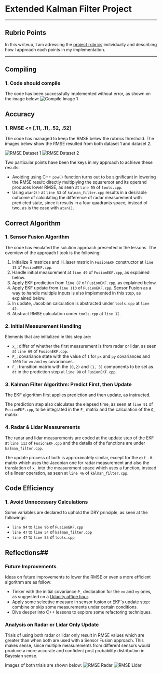 # Extended Kalman Filter Project #
---

## Rubric Points ##
In this writeup, I am adressing the [project rubrics](https://review.udacity.com/#!/rubrics/1962/view)
individually and describing how I approach each points in my implementation.

---

## Compiling ##

### 1. Code should compile ###
The code has been successfully implemented without error, as shown on the image below:
![Compile Image 1](./img/compile-1.png)

## Accuracy ##

### 1. RMSE <= [.11, .11, .52, .52] ###
The code has managed to keep the RMSE below the rubrics threshold. The images below show
the RMSE resulted from both dataset 1 and dataset 2.

![RMSE Dataset 1](./img/rmse-dataset-1.png "RMSE for Dataset 1")
![RMSE Dataset 2](./img/rmse-dataset-2.png "RMSE for Dataset 2")

Two particular points have been the keys in my approach to achieve these results:
* Avoiding using C++ `pow()` function turns out to be significant in lowering the RMSE
result: directly multiplying the squareroot and its operand produces lower RMSE, as
seen at `line 55` of `tools.cpp`.
* Using `atan2()` at `line 53` of `kalman_filter.cpp` results in a desirable outcome
of calculating the difference of radar measurement with predicted state, since it results
in a four quadrants space, instead of two, as is the case with `atan()`.

## Correct Algorithm ##

### 1. Sensor Fusion Algorithm ###
The code has emulated the solution approach presented in the lessons. The overview of the
approach I took is the following:
1. Initialize R matrices and H_laser matrix in `FusionEKF` constructor at `line 15` of 
`FusionEKF.cpp`.
2. Handle initial measurement at `line 49` of `FusionEKF.cpp`, as explained below.
3. Apply EKF prediction from `line 87` of `FusionEKF.cpp`, as explained below.
4. Apply EKF update from `line 113` of `FusionEKF.cpp`. Sensor Fusion as a way to handle
multiple inputs is also implemented in this step, as explained below.
5. In update, Jacobian calculation is abstracted under `tools.cpp` at `line 42`.
6. Abstract RMSE calculation under `tools.cpp` at `line 12`.

### 2. Initial Measurement Handling ###
Elements that are initialized in this step are:
* `x_`: differ of whether the first measurement is from radar or lidar, as seen at
`line 69` of `FusionEKF.cpp`.
* `P_`: covariance state with the value of `1` for `px` and `py` covariances and
`1000` for `vx` and `vy` covariances.
* `F_`: transition matrix with the `(0,2)` and `(1, 3)` components to be set as
`dt` in the prediction step at `line 98` of `FusionEKF.cpp`.

### 3. Kalman Filter Algorithm: Predict First, then Update ###
The EKF algorithm first applies prediction and then update, as instructed. 

The prediction step also calculates the elapsed time, as seen at `line 91` of 
`FusionEKF.cpp`, to be integrated in the `F_` matrix and the calculation of the `Q_` matrix.

### 4. Radar & Lidar Measurements ###
The radar and lidar measurements are coded at the update step of the EKF at `line 113` of
`FusionEKF.cpp` and the details of the functions are under `kalman_filter.cpp`.

The update process of both is approximately similar, except for the `ekf_.H_` matrix which 
uses the Jacobian one for radar measurement and also the translation of `x_` into the 
measurement space which uses a function, instead of a linear operation, as seen at `line 46` 
of `kalman_filter.cpp`.

## Code Efficiency ##

### 1. Avoid Unnecessary Calculations ###
Some variables are declared to uphold the DRY principle, as seen at the followings:
* `line 94` to `line 96` of `FusionEKF.cpp`
* `line 47` to `line 54` of `kalman_filter.cpp`
* `line 47` to `line 55` of `tools.cpp`

## Reflections##

### Future Improvements ###
Ideas on future improvements to lower the RMSE or even a more efficient algorithm are as follow:
* Tinker with the initial covariance `P_` declaration for the `vx` and `vy` ones, as suggested
on a [Udacity office hour](https://www.youtube.com/watch?v=J7WK9gEUltM&feature=youtu.be).
* Apply some selective measure in sensor fusion or EKF's update step: combine or skip some
measurements under certain conditions.
* Dive deeper into C++ lessons to explore some refactoring techniques.

### Analysis on Radar or Lidar Only Update ###
Trials of using both radar or lidar only result in RMSE values which are greater than when
both are used with a Sensor Fusion approach. This makes sense, since multiple measurements
from different sensors would produce a more accurate and confident post probability distribution
in Bayesian sense.

Images of both trials are shown below:
![RMSE Radar](./img/rmse-radar.png "Radar RMSE")
![RMSE Lidar](./img/rmse-lidar.png "Lidar RMSE")
